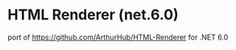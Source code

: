 HTML Renderer (net.6.0)
=============

port of https://github.com/ArthurHub/HTML-Renderer for .NET 6.0